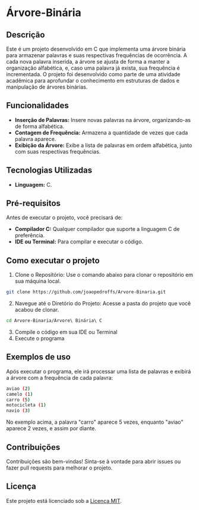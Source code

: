 # Árvore-Binária

## Descrição
Este é um projeto desenvolvido em C que implementa uma árvore binária para armazenar palavras e suas respectivas frequências de ocorrência. A cada nova palavra inserida, a árvore se ajusta de forma a manter a organização alfabética, e, caso uma palavra já exista, sua frequência é incrementada. O projeto foi desenvolvido como parte de uma atividade acadêmica para aprofundar o conhecimento em estruturas de dados e manipulação de árvores binárias.

## Funcionalidades
- **Inserção de Palavras:** Insere novas palavras na árvore, organizando-as de forma alfabética.
- **Contagem de Frequência:** Armazena a quantidade de vezes que cada palavra aparece.
- **Exibição da Árvore:** Exibe a lista de palavras em ordem alfabética, junto com suas respectivas frequências.

## Tecnologias Utilizadas
- **Linguagem:** C.

## Pré-requisitos
Antes de executar o projeto, você precisará de:

- **Compilador C:** Qualquer compilador que suporte a linguagem C de preferência.
- **IDE ou Terminal:** Para compilar e executar o código.

## Como executar o projeto

1. Clone o Repositório: Use o comando abaixo para clonar o repositório em sua máquina local.
```bash
git clone https://github.com/joaopedroffs/Arvore-Binaria.git
```
2. Navegue até o Diretório do Projeto: Acesse a pasta do projeto que você acabou de clonar.
```bash
cd Arvore-Binaria/Árvore\ Binária\ C
```
3. Compile o código em sua IDE ou Terminal
4. Execute o programa

## Exemplos de uso
Após executar o programa, ele irá processar uma lista de palavras e exibirá a árvore com a frequência de cada palavra:

```bash
aviao (2)
camelo (1)
carro (5)
motocicleta (1)
navio (3)
```

No exemplo acima, a palavra "carro" aparece 5 vezes, enquanto "aviao" aparece 2 vezes, e assim por diante.

## Contribuições
Contribuições são bem-vindas! Sinta-se à vontade para abrir issues ou fazer pull requests para melhorar o projeto.

## Licença
Este projeto está licenciado sob a [Licença MIT](https://opensource.org/license/MIT).
